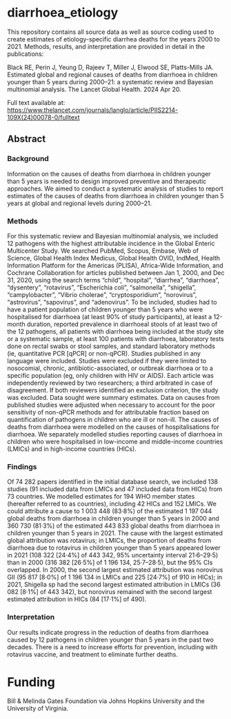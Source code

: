 # diarrhoea_etiology


This repository contains all source data as well as source coding used to create estimates of
etiology-specific diarrhea deaths for the years 2000 to 2021. Methods, results, and interpretation 
are provided in detail in the publications:


Black RE, Perin J, Yeung D, Rajeev T, Miller J, Elwood SE, Platts-Mills JA. 
Estimated global and regional causes of deaths from diarrhoea in children 
younger than 5 years during 2000–21: a systematic review and Bayesian 
multinomial analysis. The Lancet Global Health. 2024 Apr 20.

Full text available at:
https://www.thelancet.com/journals/langlo/article/PIIS2214-109X(24)00078-0/fulltext


## Abstract

### Background

Information on the causes of deaths from diarrhoea in children younger than 5 years is needed to design improved preventive and therapeutic approaches. We aimed to conduct a systematic analysis of studies to report estimates of the causes of deaths from diarrhoea in children younger than 5 years at global and regional levels during 2000–21.

### Methods

For this systematic review and Bayesian multinomial analysis, we included 12 pathogens with the highest attributable incidence in the Global Enteric Multicenter Study. We searched PubMed, Scopus, Embase, Web of Science, Global Health Index Medicus, Global Health OVID, IndMed, Health Information Platform for the Americas (PLISA), Africa-Wide Information, and Cochrane Collaboration for articles published between Jan 1, 2000, and Dec 31, 2020, using the search terms “child”, “hospital”, “diarrhea”, “diarrhoea”, “dysentery”, “rotavirus”, “Escherichia coli”, “salmonella”, “shigella”, “campylobacter”, “Vibrio cholerae”, “cryptosporidium”, “norovirus”, “astrovirus”, “sapovirus”, and “adenovirus”. To be included, studies had to have a patient population of children younger than 5 years who were hospitalised for diarrhoea (at least 90% of study participants), at least a 12-month duration, reported prevalence in diarrhoeal stools of at least two of the 12 pathogens, all patients with diarrhoea being included at the study site or a systematic sample, at least 100 patients with diarrhoea, laboratory tests done on rectal swabs or stool samples, and standard laboratory methods (ie, quantitative PCR [qPCR] or non-qPCR). Studies published in any language were included. Studies were excluded if they were limited to nosocomial, chronic, antibiotic-associated, or outbreak diarrhoea or to a specific population (eg, only children with HIV or AIDS). Each article was independently reviewed by two researchers; a third arbitrated in case of disagreement. If both reviewers identified an exclusion criterion, the study was excluded. Data sought were summary estimates. Data on causes from published studies were adjusted when necessary to account for the poor sensitivity of non-qPCR methods and for attributable fraction based on quantification of pathogens in children who are ill or non-ill. The causes of deaths from diarrhoea were modelled on the causes of hospitalisations for diarrhoea. We separately modelled studies reporting causes of diarrhoea in children who were hospitalised in low-income and middle-income countries (LMICs) and in high-income countries (HICs).

### Findings

Of 74 282 papers identified in the initial database search, we included 138 studies (91 included data from LMICs and 47 included data from HICs) from 73 countries. We modelled estimates for 194 WHO member states (hereafter referred to as countries), including 42 HICs and 152 LMICs. We could attribute a cause to 1 003 448 (83·8%) of the estimated 1 197 044 global deaths from diarrhoea in children younger than 5 years in 2000 and 360 730 (81·3%) of the estimated 443 833 global deaths from diarrhoea in children younger than 5 years in 2021. The cause with the largest estimated global attribution was rotavirus; in LMICs, the proportion of deaths from diarrhoea due to rotavirus in children younger than 5 years appeared lower in 2021 (108 322 [24·4%] of 443 342, 95% uncertainty interval 21·6–29·5) than in 2000 (316 382 [26·5%] of 1 196 134, 25·7–28·5), but the 95% CIs overlapped. In 2000, the second largest estimated attribution was norovirus GII (95 817 [8·0%] of 1 196 134 in LMICs and 225 [24·7%] of 910 in HICs); in 2021, Shigella sp had the second largest estimated attribution in LMICs (36 082 [8·1%] of 443 342), but norovirus remained with the second largest estimated attribution in HICs (84 [17·1%] of 490).

### Interpretation

Our results indicate progress in the reduction of deaths from diarrhoea caused by 12 pathogens in children younger than 5 years in the past two decades. There is a need to increase efforts for prevention, including with rotavirus vaccine, and treatment to eliminate further deaths.

# Funding

Bill & Melinda Gates Foundation via Johns Hopkins University and the University of Virginia.
